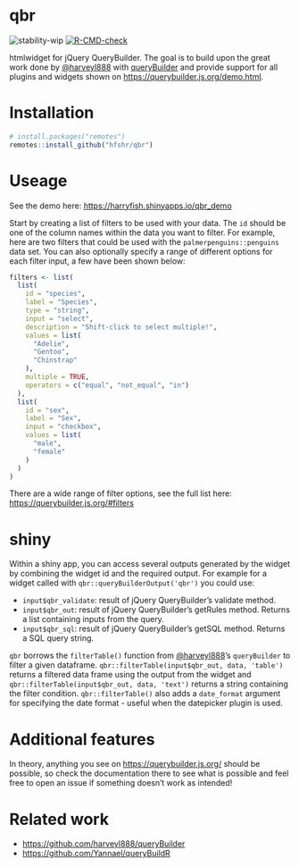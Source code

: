 
# qbr

<!-- badges: start -->

![stability-wip](https://img.shields.io/badge/stability-work_in_progress-lightgrey.svg)
[![R-CMD-check](https://github.com/hfshr/qbr/workflows/R-CMD-check/badge.svg)](https://github.com/hfshr/qbr/actions)
<!-- badges: end -->

htmlwidget for jQuery QueryBuilder. The goal is to build upon the great
work done by [@harveyl888](https://github.com/harveyl888) with
[queryBuilder](https://github.com/harveyl888/queryBuilder) and provide
support for all plugins and widgets shown on
<https://querybuilder.js.org/demo.html>.

# Installation

``` r
# install.packages("remotes")
remotes::install_github("hfshr/qbr")
```

# Useage

See the demo here: <https://harryfish.shinyapps.io/qbr_demo>

Start by creating a list of filters to be used with your data. The `id`
should be one of the column names within the data you want to filter.
For example, here are two filters that could be used with the
`palmerpenguins::penguins` data set. You can also optionally specify a
range of different options for each filter input, a few have been shown
below:

``` r
filters <- list(
  list(
    id = "species",
    label = "Species",
    type = "string",
    input = "select",
    description = "Shift-click to select multiple!",
    values = list(
      "Adelie",
      "Gentoo",
      "Chinstrap"
    ),
    multiple = TRUE,
    operators = c("equal", "not_equal", "in")
  ),
  list(
    id = "sex",
    label = "Sex",
    input = "checkbox",
    values = list(
      "male",
      "female"
    )
  )
)
```

There are a wide range of filter options, see the full list here:
<https://querybuilder.js.org/#filters>

# shiny

Within a shiny app, you can access several outputs generated by the
widget by combining the widget id and the required output. For example
for a widget called with `qbr::queryBuilderOutput('qbr')` you could use:

-   `input$qbr_validate`: result of jQuery QueryBuilder’s validate
    method.
-   `input$qbr_out`: result of jQuery QueryBuilder’s getRules method.
    Returns a list containing inputs from the query.
-   `input$qbr_sql`: result of jQuery QueryBuilder’s getSQL method.
    Returns a SQL query string.

`qbr` borrows the `filterTable()` function from
[@harveyl888](https://github.com/harveyl888)’s `queryBuilder` to filter
a given dataframe. `qbr::filterTable(input$qbr_out, data, 'table')`
returns a filtered data frame using the output from the widget and
`qbr::filterTable(input$qbr_out, data, 'text')` returns a string
containing the filter condition. `qbr::filterTable()` also adds a
`date_format` argument for specifying the date format - useful when the
datepicker plugin is used.

# Additional features

In theory, anything you see on <https://querybuilder.js.org/> should be
possible, so check the documentation there to see what is possible and
feel free to open an issue if something doesn’t work as intended!

# Related work

-   <https://github.com/harveyl888/queryBuilder>
-   <https://github.com/Yannael/queryBuildR>
